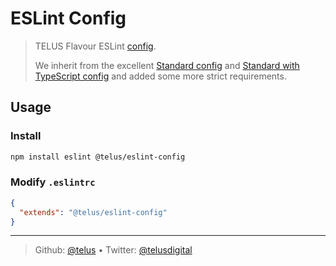 # ESLint Config

> TELUS Flavour ESLint [config][shared-config].
>
> We inherit from the excellent [Standard config][eslint-config-standard] and
> [Standard with TypeScript config][eslint-config-standard-ts] and added some
> more strict requirements.

## Usage

### Install

```bash
npm install eslint @telus/eslint-config
```

### Modify `.eslintrc`

```json
{
  "extends": "@telus/eslint-config"
}
```

---

> Github: [@telus](https://github.com/telus) &bull;
> Twitter: [@telusdigital](https://twitter.com/telusdigital)

[npm-url]: https://www.npmjs.com/package/@telus/eslint-config
[npm-image]: https://img.shields.io/npm/v/@telus/eslint-config.svg?style=for-the-badge&logo=npm
[eslint-config-standard]: https://github.com/standard/eslint-config-standard
[eslint-config-standard-ts]: https://github.com/mightyiam/eslint-config-standard-with-typescript
[shared-config]: https://eslint.org/docs/latest/extend/shareable-configs

